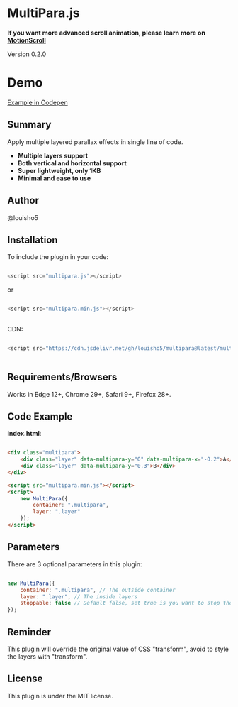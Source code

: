 # MultiPara.js

**If you want more advanced scroll animation, please learn more on [MotionScroll](https://github.com/louisho5/MotionScroll)**

Version 0.2.0

# Demo

[Example in Codepen](https://codepen.io/louisho5/pen/BaGpbrm)

## Summary

Apply multiple layered parallax effects in single line of code. 

* <strong>Multiple layers support</strong><br>
* <strong>Both vertical and horizontal support</strong><br>
* <strong>Super lightweight, only 1KB</strong><br>
* <strong>Minimal and ease to use</strong><br>

## Author

@louisho5

## Installation

To include the plugin in your code:

```js script

<script src="multipara.js"></script>

```

or


```js script

<script src="multipara.min.js"></script>
	
```

CDN:

```js script

<script src="https://cdn.jsdelivr.net/gh/louisho5/multipara@latest/multipara.min.js"></script>
	
```

## Requirements/Browsers

Works in Edge 12+, Chrome 29+, Safari 9+, Firefox 28+.

## Code Example

**index.html**:

```html

<div class="multipara">
    <div class="layer" data-multipara-y="0" data-multipara-x="-0.2">A</div>
    <div class="layer" data-multipara-y="0.3">B</div>
</div>

<script src="multipara.min.js"></script>
<script>
    new MultiPara({
        container: ".multipara",
        layer: ".layer"
    });
</script>

```

## Parameters

There are 3 optional parameters in this plugin:

```js script

new MultiPara({
    container: ".multipara", // The outside container
    layer: ".layer", // The inside layers
    stoppable: false // Default false, set true is you want to stop the animation at the end of container
});		

```

## Reminder

This plugin will override the original value of CSS "transform", avoid to style the layers with "transform".

## License

This plugin is under the MIT license.
